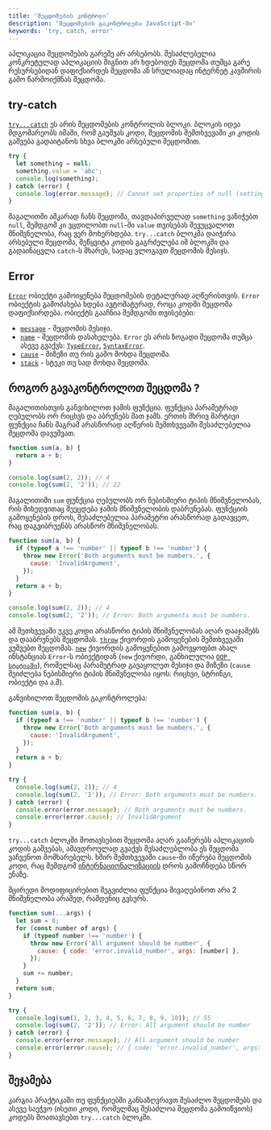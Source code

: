 ```yaml
---
title: 'შეცდომების კონტროლი'
description: 'შეცდომების გაკონტროლება JavaScript-ში'
keywords: 'try, catch, error'
---
```


აპლიკაცია შეცდომების გარეშე არ არსებობს. შესაძლებელია კონკრეტულად აპლიკაციის შიგნით არ ხდებოდეს შეცდომა თუმცა გარე რესურსებიდან დაფიქსირდეს შეცდომა ან სრულიადაც ინტერნეტ კავშირის გამო წარმოიქმნას შეცდომა.

## try-catch

[`try...catch`](https://developer.mozilla.org/en-US/docs/Web/JavaScript/Reference/Statements/try...catch) ეს არის შეცდომების კონტროლის ბლოკი. ბლოკის იდეა მდგომარეობს იმაში, რომ გაუშვას კოდი, შეცდომის შემთხვევაში კი კოდის გაშვება გადაიტანოს სხვა ბლოკში არსებული შეცდომით.

```js
try {
  let something = null;
  something.value = 'abc';
  console.log(something);
} catch (error) {
  console.log(error.message); // Cannot set properties of null (setting 'value')
}
```

მაგალითში აშკარად ჩანს შეცდომა, თავდაპირველად `something` ვანიჭებთ `null`, შემდგომ კი ვცდილობთ `null`-ში `value` თვისებას შევუცვალოთ მნიშვნელობა, რაც ვერ მოხერხდება. `try...catch` ბლოკმა დაიჭირა არსებული შეცდომა, შეწყვიტა კოდის გაგრძელება იმ ბლოკში და გადაინაცვლა `catch`-ს მხარეს, სადაც ვლოგავთ შეცდომის მესიჯს.

## Error

[`Error`](https://developer.mozilla.org/en-US/docs/Web/JavaScript/Reference/Global_Objects/Error) ობიექტი გამოიყენება შეცდომების დეტალურად აღწერისთვის. `Error` ობიექტის გამოძახება ხდება ავტომატურად, როცა კოდში შეცდომა დაფიქსირდება. ობიექტს გააჩნია შემდგომი თვისებები:

- [`message`](https://developer.mozilla.org/en-US/docs/Web/JavaScript/Reference/Global_Objects/Error/message) - შეცდომის მესიჯი.
- [`name`](https://developer.mozilla.org/en-US/docs/Web/JavaScript/Reference/Global_Objects/Error/name) - შეცდომის დასახელება. `Error` ეს არის ზოგადი შეცდომა თუმცა ასევე გვაქვს: [`TypeError`](https://developer.mozilla.org/en-US/docs/Web/JavaScript/Reference/Global_Objects/TypeError), [`SyntaxError`](https://developer.mozilla.org/en-US/docs/Web/JavaScript/Reference/Global_Objects/SyntaxError).
- [`cause`](https://developer.mozilla.org/en-US/docs/Web/JavaScript/Reference/Global_Objects/Error/cause) - მიზეზი თუ რის გამო მოხდა შეცდომა.
- [`stack`](https://developer.mozilla.org/en-US/docs/Web/JavaScript/Reference/Global_Objects/Error/stack) - სტეკი თუ სად მოხდა შეცდომა.

## როგორ გავაკონტროლოთ შეცდომა ?

მაგალითისთვის განვიხილოთ ჯამის ფუნქცია. ფუნქცია პარამეტრად ღებულობს ორ რიცხვს და აბრუნებს მათ ჯამს. ერთის მხრივ მარტივი ფუნქცია ჩანს მაგრამ არასწორად აღწერის შემთხვევაში შესაძლებელია შეცდომა დავუშვათ.

```js
function sum(a, b) {
  return a + b;
}

console.log(sum(2, 2)); // 4
console.log(sum(2, '2')); // 22
```

მაგალითიში `sum` ფუნქცია ღებულობს ორ ნებისმიერი ტიპის მნიშვნელობას, რის მიხედვითაც შეეცდება ჯამის მნიშვნელობის დაბრუნებას. ფუნქციის გამოყენების დროს, შესაძლებელია პარამეტრი არასწორად გადავცეთ, რაც დაგვიბრუენბს არასწორ მნიშვნელობას.

```js
function sum(a, b) {
  if (typeof a !== 'number' || typeof b !== 'number') {
    throw new Error('Both arguments must be numbers.', {
      cause: 'InvalidArgument',
    });
  }
  return a + b;
}

console.log(sum(2, 2)); // 4
console.log(sum(2, '2')); // Error: Both arguments must be numbers.
```

ამ შეთხვევაში უკვე კოდი არასწორი ტიპის მნიშვნელობას აღარ დააჯამებს და დააბრუნებს შეცდომას. [`throw`](https://developer.mozilla.org/en-US/docs/Web/JavaScript/Reference/Statements/throw) ქივორდის გამოყენების შემთხვევაში ვუშვებთ შეცდომას. [`new`](https://developer.mozilla.org/en-US/docs/Web/JavaScript/Reference/Operators/new) ქივორდის გამოყენებით გამოვყოფბთ ახალ ინსტანციას `Error`-ს ობიექტიდან (`new` ქივორდი, განხილულია [`OOP სტატიაში`](./doc/guides/javascript/oop)), რომელსაც პარამეტრად გავაყოლეთ მესიჯი და მიზეზი (`cause` შეიძლება ნებისმიერი ტიპის მნიშვნელობა იყოს: რიცხვი, სტრინგი, ობიექტი და ა.შ).

განვიხილოთ შეცდომის გაკონტროლება:

```js
function sum(a, b) {
  if (typeof a !== 'number' || typeof b !== 'number') {
    throw new Error('Both arguments must be numbers.', {
      cause: 'InvalidArgument',
    });
  }
  return a + b;
}

try {
  console.log(sum(2, 2)); // 4
  console.log(sum(2, '2')); // Error: Both arguments must be numbers.
} catch (error) {
  console.error(error.message); // Both arguments must be numbers.
  console.error(error.cause); // InvalidArgument
}
```

`try...catch` ბლოკში მოთავსებით შეცდომა აღარ გააჩერებს აპლიკაციის კოდის გაშვებას, ამავდროულად გვაქვს შესაძლებლობა ეს შეცდომა ვაჩვენოთ მომხარებელს. ხშირ შემთხვევაში `cause`-ში იწერება შეცდომის კოდი, რაც შემდგომ [ინტერნაციონალიზაციის](https://iswavle.com/doc/guides/angular/internationalization) დროს გამოჩნდება სწორ ენაზე.

მცირედი მოდიფიცირებით შეგვიძლია ფუნქცია მივაღებინოთ არა 2 მნიშვნელობა არამედ, რამდენიც გვსურს.

```js
function sum(...args) {
  let sum = 0;
  for (const number of args) {
    if (typeof number !== 'number') {
      throw new Error('All argument should be number', {
        cause: { code: 'error.invalid_number', args: [number] },
      });
    }
    sum += number;
  }
  return sum;
}

try {
  console.log(sum(1, 2, 3, 4, 5, 6, 7, 8, 9, 10)); // 55
  console.log(sum(2, '2')); // Error: All argument should be number
} catch (error) {
  console.error(error.message); // All argument should be number
  console.error(error.cause); // { code: 'error.invalid_number', args: [ '2' ] }
}
```

## შეჯამება

კარგია პრაქტიკაში თუ ფუნქციებში განსაზღვრავთ შესაძლო შეცდომებს და ასევე საეჭვო (ისეთი კოდი, რომელმაც შესაძლოა შეცდომა გამოიწვიოს) კოდებს მოათავსებთ `try...catch` ბლოკში.
